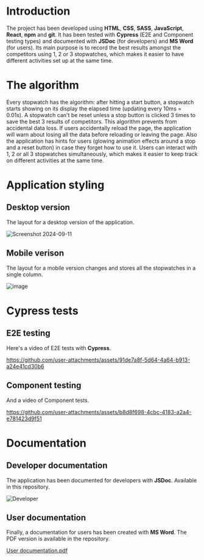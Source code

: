# Introduction
The project has been developed using **HTML**, **CSS**, **SASS**, **JavaScript**, **React**, **npm** and **git**. It has been tested with **Cypress** (E2E and Component testing types) and documented with **JSDoc** (for developers) and **MS Word** (for users).
Its main purpose is to record the best results amongst the competitors using 1, 2 or 3 stopwatches, which makes it easier to have different activities set up at the same time.
# The algorithm
Every stopwatch has the algorithm: after hitting a start button, a stopwatch starts showing on its display the elapsed time (updating every 10ms = 0.01s). A stopwatch can't be reset unless a stop button is clicked 3 times to save the best 3 results of competitors. This algorithm prevents from accidental data loss. If users accidentally reload the page, the application will warn about losing all the data before reloading or leaving the page. Also the application has hints for users (glowing animation effects around a stop and a reset button) in case they forget how to use it. Users can interact with 1, 2 or all 3 stopwatches simultaneously, which makes it easier to keep track on different activities at the same time.
# Application styling
## Desktop version
The layout for a desktop version of the application.

![Screenshot 2024-09-11](https://github.com/user-attachments/assets/1853680f-3b4a-4e5a-9bc5-1eb5f007c7f2)
## Mobile verison
The layout for a mobile version changes and stores all the stopwatches in a single column.

![image](https://github.com/user-attachments/assets/8d2e17e1-aaa3-4133-b498-4e3c9dc4d481)
# Cypress tests
## E2E testing
Here's a video of E2E tests with **Cypress**.

https://github.com/user-attachments/assets/91de7a8f-5d64-4a64-b913-a24e41cd30b6
## Component testing
And a video of Component tests.

https://github.com/user-attachments/assets/b8d8f698-4cbc-4183-a2a4-e781423d9f51
# Documentation
## Developer documentation
The application has been documented for developers with **JSDoc**. Available in this repository.

![Developer](https://github.com/user-attachments/assets/0a6b73ea-5a3d-4a82-8e86-454f5e278f16)
## User documentation
Finally, a documentation for users has been created with **MS Word**. The PDF version is available in the repository.

[User documentation.pdf](https://github.com/user-attachments/files/16967419/User.documentation.pdf)
